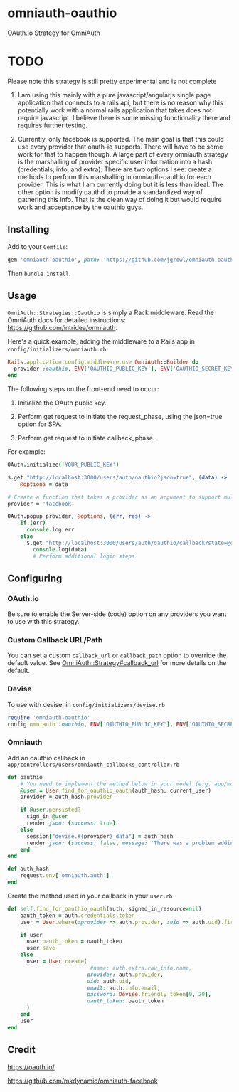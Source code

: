 omniauth-oauthio
=================

OAuth.io Strategy for OmniAuth

# TODO

Please note this strategy is still pretty experimental and is not complete

1. I am using this mainly with a pure javascript/angularjs single page application that connects to a rails api, but
there is no reason why this potentially work with a normal rails application that takes does not require javascript.
I believe there is some missing functionality there and requires further testing.

2. Currently, only facebook is supported. The main goal is that this could use every provider that oauth-io supports.
There will have to be some work for that to happen though. A large part of every omniauth strategy is the marshalling
of provider specific user information into a hash (credentials, info, and extra). There are two options I see: create
a methods to perform this marshalling in omniauth-oauthio for each provider. This is what I am currently doing but it
is less than ideal. The other option is modify oauthd to provide a standardized way of gathering this info. That is
the clean way of doing it but would require work and acceptance by the oauthio guys.

## Installing

Add to your `Gemfile`:

```ruby
gem 'omniauth-oauthio', path: 'https://github.com/jgrowl/omniauth-oauthio.git'
```

Then `bundle install`.

## Usage

`OmniAuth::Strategies::Oauthio` is simply a Rack middleware. Read the OmniAuth docs for detailed instructions: https://github.com/intridea/omniauth.

Here's a quick example, adding the middleware to a Rails app in `config/initializers/omniauth.rb`:

```ruby
Rails.application.config.middleware.use OmniAuth::Builder do
  provider :oauthio, ENV['OAUTHIO_PUBLIC_KEY'], ENV['OAUTHIO_SECRET_KEY']
end
```

The following steps on the front-end need to occur:

1. Initialize the OAuth public key.

2. Perform get request to initiate the request_phase, using the json=true option for SPA.

3. Perform get request to initiate callback_phase.

For example:

```coffeescript
OAuth.initialize('YOUR_PUBLIC_KEY')

$.get "http://localhost:3000/users/auth/oauthio?json=true", (data) ->
    @options = data

# Create a function that takes a provider as an argument to support multiple providers
provider = 'facebook'

OAuth.popup provider, @options, (err, res) ->
    if (err)
      console.log err
    else
      $.get "http://localhost:3000/users/auth/oauthio/callback?state=@options.state", (data) ->
        console.log(data)
        # Perform additional login steps
```

## Configuring

### OAuth.io

Be sure to enable the Server-side (code) option on any providers you want to use with this strategy.

### Custom Callback URL/Path

You can set a custom `callback_url` or `callback_path` option to override the default value. See [OmniAuth::Strategy#callback_url](https://github.com/intridea/omniauth/blob/master/lib/omniauth/strategy.rb#L411) for more details on the default.

### Devise
To use with devise, in `config/initializers/devise.rb`

```ruby
require 'omniauth-oauthio'
config.omniauth :oauthio, ENV['OAUTHIO_PUBLIC_KEY'], ENV['OAUTHIO_SECRET_KEY']
```

### Omniauth

Add an oauthio callback in `app/controllers/users/omniauth_callbacks_controller.rb`

```ruby
def oauthio
    # You need to implement the method below in your model (e.g. app/models/user.rb)
    @user = User.find_for_oauthio_oauth(auth_hash, current_user)
    provider = auth_hash.provider

    if @user.persisted?
      sign_in @user
      render json: {success: true}
    else
      session["devise.#{provider}_data"] = auth_hash
      render json: {success: false, message: 'There was a problem adding user!'}
    end
end

def auth_hash
    request.env['omniauth.auth']
end
```

Create the method used in your callback in your `user.rb`

```ruby
def self.find_for_oauthio_oauth(auth, signed_in_resource=nil)
    oauth_token = auth.credentials.token
    user = User.where(:provider => auth.provider, :uid => auth.uid).first

    if user
      user.oauth_token = oauth_token
      user.save
    else
      user = User.create(
                          #name: auth.extra.raw_info.name,
                         provider: auth.provider,
                         uid: auth.uid,
                         email: auth.info.email,
                         password: Devise.friendly_token[0, 20],
                         oauth_token: oauth_token
      )
    end
    user
end
```

## Credit

https://oauth.io/

https://github.com/mkdynamic/omniauth-facebook
